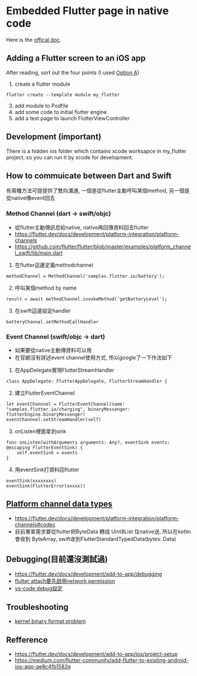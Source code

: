 # Embedded Flutter page in native code

Here is the [offical doc](https://flutter.dev/docs/development/add-to-app).

## Adding a Flutter screen to an iOS app
After reading, sort out the four points (I used [Option A](https://flutter.dev/docs/development/add-to-app/debugging))
1. create a flutter module
```
flutter create --template module my_flutter
```
3. add module to Podfile
4. add some code to initial flutter engine
5. add a test page to launch FlutterViewController

## Development (important)

There is a hidden ios folder which contains xcode worksapce in my_flutter project, so you can run it by xcode for development.

## How to commuicate between Dart and Swift
有兩種方法可提提供了雙向溝通, 一個是從flutter主動呼叫某個method, 另一個是從native傳event回去
### Method Channel (dart -> swift/objc)

- 從flutter主動傳訊息給native, native再回傳資料回去flutter
- https://flutter.dev/docs/development/platform-integration/platform-channels
- https://github.com/flutter/flutter/blob/master/examples/platform_channel_swift/lib/main.dart

1. 在flutter這邊定義methodchannel
```
methodChannel = MethodChannel('samples.flutter.io/battery');
```
2. 呼叫某個method by name
```
result = await methodChannel.invokeMethod('getBatteryLevel');
```
3. 在swift這邊設定handler
```
batteryChannel.setMethodCallHandler
```
### Event Channel (swift/objc -> dart)

- 如果要從native主動傳資料可以用
- 在官網沒有詳述event channel使用方式, 所以google了一下作法如下
1. 在AppDelegate實現FlutterStreamHandler
```
class AppDelegate: FlutterAppDelegate, FlutterStreamHandler {
```
2. 建立FlutterEventChannel
```
let eventChannnel = FlutterEventChannel(name: "samples.flutter.io/charging", binaryMessenger: flutterEngine.binaryMessenger)
eventChannnel.setStreamHandler(self)
```
3. onListen裡面拿到sink
```
func onListen(withArguments arguments: Any?, eventSink events: @escaping FlutterEventSink) {
    self.eventSink = events
}
```
4. 用eventSink打資料回flutter
```
eventSink(xxxxxxxx)
eventSink(FlutterError(xxxxx))
```

## [Platform channel data types](https://flutter.dev/docs/development/platform-integration/platform-channels#codec)
- https://flutter.dev/docs/development/platform-integration/platform-channels#codec
- 目前專案需求要從flutter把ByteData 轉成 Uint8List 往native送, 所以在kotlin會收到 ByteArray, swift收到FlutterStandardTypedData(bytes: Data)

## Debugging(目前還沒測試過)
- https://flutter.dev/docs/development/add-to-app/debugging
- [flutter attach要先啟用network permission](https://flutter.dev/docs/development/add-to-app/ios/project-setup#local-network-privacy-permissions)
- [vs-code debug設定](https://flutter.dev/docs/development/add-to-app/debugging#vs-code)
## Troubleshooting
- [kernel binary format problem](https://stackoverflow.com/questions/56051502/cant-load-kernel-binary-invalid-kernel-binary-format-version-no-active-packag)

## Refference
- https://flutter.dev/docs/development/add-to-app/ios/project-setup
- https://medium.com/flutter-community/add-flutter-to-existing-android-ios-app-ae8c4fb1582e
